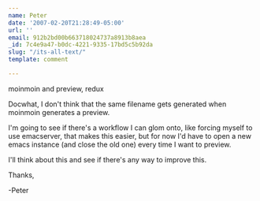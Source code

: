```yaml
---
name: Peter
date: '2007-02-20T21:28:49-05:00'
url: ''
email: 912b2bd00b663718024737a8913b8aea
_id: 7c4e9a47-b0dc-4221-9335-17bd5c5b92da
slug: "/its-all-text/"
template: comment

---
```


moinmoin and preview, redux

Docwhat, I don't think that the same filename gets generated when moinmoin generates a preview.

I'm going to see if there's a workflow I can glom onto, like forcing myself to use emacserver, that makes this easier, but for now I'd have to open a new emacs instance (and close the old one) every time I want to preview.

I'll think about this and see if there's any way to improve this.

Thanks,

-Peter
